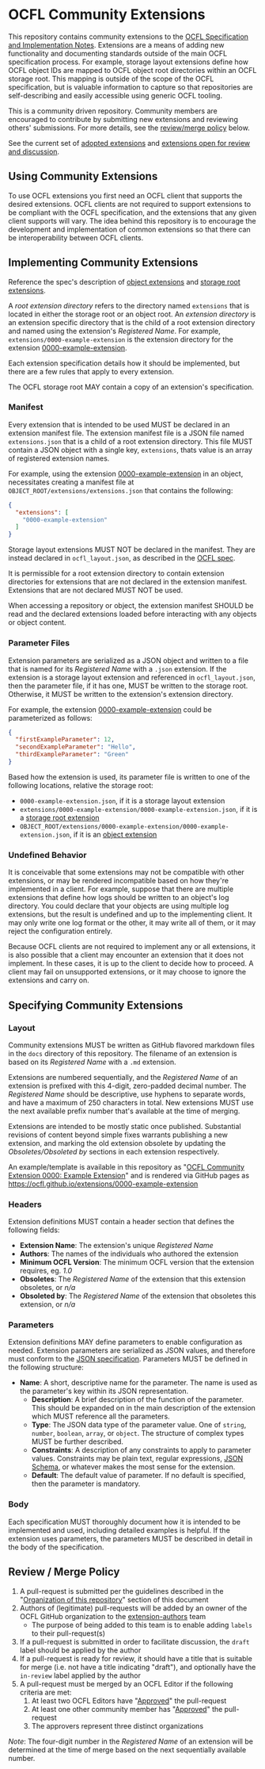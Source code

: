 # OCFL Community Extensions

This repository contains community extensions to the [OCFL Specification and Implementation Notes](https://ocfl.io/). Extensions are a means of adding new functionality and documenting standards outside of the main OCFL specification process. For example, storage layout extensions define how OCFL object IDs are mapped to OCFL object root directories within an OCFL storage root. This mapping is outside of the scope of the OCFL specification, but is valuable information to capture so that repositories are self-describing and easily accessible using generic OCFL tooling.

This is a community driven repository. Community members are encouraged to contribute by submitting new extensions and reviewing others' submissions. For more details, see the [review/merge policy](#review--merge-policy) below.

See the current set of [adopted extensions](https://ocfl.github.io/extensions/) and [extensions open for review and discussion](https://github.com/OCFL/extensions/pulls).

## Using Community Extensions

To use OCFL extensions you first need an OCFL client that supports the desired extensions. OCFL clients are not required to support extensions to be compliant with the OCFL specification, and the extensions that any given client supports will vary. The idea behind this repository is to encourage the development and implementation of common extensions so that there can be interoperability between OCFL clients.

## Implementing Community Extensions

Reference the spec's description of [object extensions](https://ocfl.io/1.0/spec/#object-extensions) and [storage root extensions](https://ocfl.io/1.0/spec/#storage-root-extensions).

A *root extension directory* refers to the directory named `extensions` that is located in either the storage root or an object root. An *extension directory* is an extension specific directory that is the child of a root extension directory and named using the extension's *Registered Name*. For example, `extensions/0000-example-extension` is the extension directory for the extension [0000-example-extension](docs/0000-example-extension.md).

Each extension specification details how it should be implemented, but there are a few rules that apply to every extension.

The OCFL storage root MAY contain a copy of an extension's specification.

### Manifest

Every extension that is intended to be used MUST be declared in an extension manifest file. The extension manifest file is a JSON file named `extensions.json` that is a child of a root extension directory. This file MUST contain a JSON object with a single key, `extensions`, thats value is an array of registered extension names.

For example, using the extension [0000-example-extension](docs/0000-example-extension.md) in an object, necessitates creating a manifest file at `OBJECT_ROOT/extensions/extensions.json` that contains the following:

```json
{
  "extensions": [
    "0000-example-extension"
  ]
}
```

Storage layout extensions MUST NOT be declared in the manifest. They are instead declared in `ocfl_layout.json`, as described in the [OCFL spec](https://ocfl.io/1.0/spec/#root-structure).

It is permissible for a root extension directory to contain extension directories for extensions that are not declared in the extension manifest. Extensions that are not declared MUST NOT be used.

When accessing a repository or object, the extension manifest SHOULD be read and the declared extensions loaded before interacting with any objects or object content.

### Parameter Files

Extension parameters are serialized as a JSON object and written to a file that is named for its *Registered Name* with a `.json` extension. If the extension is a storage layout extension and referenced in `ocfl_layout.json`, then the parameter file, if it has one, MUST be written to the storage root. Otherwise, it MUST be written to the extension's extension directory.

For example, the extension [0000-example-extension](docs/0000-example-extension.md) could be parameterized as follows:

```json
{ 
  "firstExampleParameter": 12, 
  "secondExampleParameter": "Hello", 
  "thirdExampleParameter": "Green" 
}
```

Based how the extension is used, its parameter file is written to one of the following locations, relative the storage root:

* `0000-example-extension.json`, if it is a storage layout extension
* `extensions/0000-example-extension/0000-example-extension.json`, if it is a [storage root extension](https://ocfl.io/1.0/spec/#storage-root-extensions)
* `OBJECT_ROOT/extensions/0000-example-extension/0000-example-extension.json`, if it is an [object extension](https://ocfl.io/1.0/spec/#object-extensions)

### Undefined Behavior

It is conceivable that some extensions may not be compatible with other extensions, or may be rendered incompatible based on how they're implemented in a client. For example, suppose that there are multiple extensions that define how logs should be written to an object's log directory. You could declare that your objects are using multiple log extensions, but the result is undefined and up to the implementing client. It may only write one log format or the other, it may write all of them, or it may reject the configuration entirely.

Because OCFL clients are not required to implement any or all extensions, it is also possible that a client may encounter an extension that it does not implement. In these cases, it is up to the client to decide how to proceed. A client may fail on unsupported extensions, or it may choose to ignore the extensions and carry on.

## Specifying Community Extensions

### Layout

Community extensions MUST be written as GitHub flavored markdown files in the `docs` directory of this repository. The
filename of an extension is based on its *Registered Name* with a `.md` extension. 

Extensions are numbered sequentially, and the *Registered Name* of an extension is prefixed with this 4-digit, zero-padded
decimal number. The *Registered Name* should be descriptive, use hyphens to separate words, and have a maximum of 250
characters in total. New extensions MUST use the next available prefix number that's available at the time of merging.

Extensions are intended to be mostly static once published. Substantial revisions of content beyond simple fixes warrants publishing a new extension, and marking the old extension obsolete by updating the *Obsoletes/Obsoleted by* sections in each extension respectively.

An example/template is available in this repository as "[OCFL Community Extension 0000: Example Extension](docs/0000-example-extension.md)" and is rendered
via GitHub pages as https://ocfl.github.io/extensions/0000-example-extension

### Headers

Extension definitions MUST contain a header section that defines the following fields:

* **Extension Name**: The extension's unique *Registered Name*
* **Authors**: The names of the individuals who authored the extension
* **Minimum OCFL Version**: The minimum OCFL version that the extension requires, eg. *1.0*
* **Obsoletes**: The *Registered Name* of the extension that this extension obsoletes, or *n/a*
* **Obsoleted by**: The *Registered Name* of the extension that obsoletes this extension, or *n/a*

### Parameters

Extension definitions MAY define parameters to enable configuration as needed. Extension parameters are serialized as JSON values, and therefore must conform to the [JSON specification](https://tools.ietf.org/html/rfc8259). Parameters MUST be defined in the following structure:

* **Name**: A short, descriptive name for the parameter. The name is used as the parameter's key within its JSON representation.
   * **Description**: A brief description of the function of the parameter. This should be expanded on in the main description of the extension which MUST reference all the parameters.
   * **Type**: The JSON data type of the parameter value. One of `string`, `number`, `boolean`, `array`, or `object`. The structure of complex types MUST be further described.
   * **Constraints**: A description of any constraints to apply to parameter values. Constraints may be plain text, regular expressions, [JSON Schema](https://www.ietf.org/archive/id/draft-handrews-json-schema-02.txt), or whatever makes the most sense for the extension.
   * **Default**: The default value of parameter. If no default is specified, then the parameter is mandatory.

### Body

Each specification MUST thoroughly document how it is intended to be implemented and used, including detailed examples is helpful. If the extension uses parameters, the parameters MUST be described in detail in the body of the specification.

## Review / Merge Policy

1. A pull-request is submitted per the guidelines described in the "[Organization of this repository](https://github.com/OCFL/extensions#organization-of-this-repository)" section of this document
1. Authors of (legitimate) pull-requests will be added by an owner of the OCFL GitHub organization to the [extension-authors](https://github.com/orgs/OCFL/teams/extension-authors) team
   - The purpose of being added to this team is to enable adding `labels` to their pull-request(s)
1. If a pull-request is submitted in order to facilitate discussion, the `draft` label should be applied by the author
1. If a pull-request is ready for review, it should have a title that is suitable for merge (i.e. not have a title indicating "draft"), and optionally have the `in-review` label applied by the author
1. A pull-request must be merged by an OCFL Editor if the following criteria are met:
   1. At least two OCFL Editors have "[Approved](https://docs.github.com/en/github/collaborating-with-issues-and-pull-requests/approving-a-pull-request-with-required-reviews)" the pull-request
   1. At least one other community member has "[Approved](https://docs.github.com/en/github/collaborating-with-issues-and-pull-requests/approving-a-pull-request-with-required-reviews)" the pull-request
   1. The approvers represent three distinct organizations

_Note_: The four-digit number in the _Registered Name_ of an extension will be determined at the time of merge based on the next sequentially available number.

